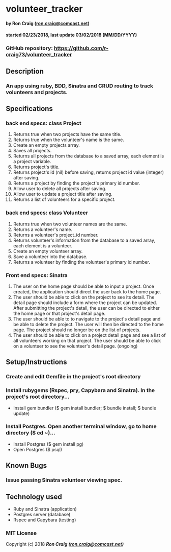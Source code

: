 # volunteer_tracker

#### by Ron Craig (ron.craig@comcast.net)
#### started 02/23/2018, last update 03/02/2018 (MM/DD/YYYY)

### GitHub repository: https://github.com/r-craig73/volunteer_tracker

## Description
### An app using ruby, BDD, Sinatra and CRUD routing to track volunteers and projects.

## Specifications
### back end specs: class Project
1. Returns true when two projects have the same title.
2. Returns true when the volunteer's name is the same.
3. Create an empty projects array.
4. Saves all projects.
5. Returns all projects from the database to a saved array, each element is a project variable.
6. Returns project's title.
7. Returns project's id (nil) before saving, returns project id value (integer) after saving.
8. Returns a project by finding the project's primary id number.
9. Allow user to delete all projects after saving.
10. Allow user to update a project title after saving.
11. Returns a list of volunteers for a specific project.

### back end specs: class Volunteer
1. Returns true when two volunteer names are the same.
2. Returns a volunteer's name.
3. Returns a volunteer's project_id number.
4. Returns volunteer's information from the database to a saved array, each element is a volunteer.
5. Create an empty volunteer array.
6. Save a volunteer into the database.
7. Returns a volunteer by finding the volunteer's primary id number.

### Front end specs: Sinatra
1. The user on the home page should be able to input a project.  Once created, the application should direct the user back to the home page.
2. The user should be able to click on the project to see its detail.  The detail page should include a form where the project can be updated.  After submitting the project's detail, the user can be directed to either the home page or that project's detail page.
3. The user should be able to to navigate to the project's detail page and be able to delete the project.  The user will then be directed to the home page.  The project should no longer be on the list of projects.
4. The user should be able to click on a project detail page and see a list of all volunteers working on that project.  The user should be able to click on a volunteer to see the volunteer's detail page. (ongoing)


## Setup/Instructions
### Create and edit Gemfile in the project's root directory
### Install rubygems (Rspec, pry, Capybara and Sinatra).  In the project's root directory...
* Install gem bundler ($ gem install bundler; $ bundle install; $ bundle update)
### Install Postgres.  Open another terminal window, go to home directory ($ cd ~)...
* Install Postgres ($ gem install pg)
* Open Postgres ($ psql)

## Known Bugs
### Issue passing Sinatra volunteer viewing spec.

## Technology used
* Ruby and Sinatra (application)
* Postgres server (database)
* Rspec and Capybara (testing)

### MIT License

Copyright (c) 2018 **_Ron Craig (ron.craig@comcast.net)_**

